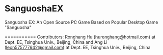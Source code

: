 SanguoshaEX
===========

Sanguosha EX: An Open Source PC Game Based on Popular Desktop Game "Sanguosha"

===========
Contributors:
Ronghang Hu (huronghang@hotmail.com)
at Dept. EE, Tsinghua Univ., Beijing, China
and
Ang Li (leon575777642@gmail.com)
at Dept. EE, Tsinghua Univ., Beijing, China

